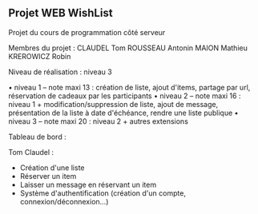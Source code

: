 ## Projet WEB WishList
Projet du cours de programmation côté serveur 

Membres du projet :
CLAUDEL Tom
ROUSSEAU Antonin
MAION Mathieu
KREROWICZ Robin

Niveau de réalisation : niveau 3

• niveau 1 – note maxi 13 : création de liste, ajout d'items, partage par url, réservation de
cadeaux par les participants
• niveau 2 – note maxi 16 : niveau 1 + modification/suppression de liste, ajout de message,
présentation de la liste à date d'échéance, rendre une liste publique
• niveau 3 – note maxi 20 : niveau 2 + autres extensions

Tableau de bord :

Tom Claudel : 
  - Création d'une liste
  - Réserver un item
  - Laisser un message en réservant un item
  - Système d'authentification (création d'un compte, connexion/déconnexion...)
